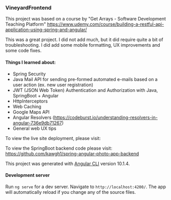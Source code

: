 ### VineyardFrontend

This project was based on a course by "Get Arrays - Software Development Teaching Platform"
https://www.udemy.com/course/building-a-restful-api-application-using-spring-and-angular/

This was a great project. I did not add much, but it did require quite a bit of troubleshooting.
I did add some mobile formatting, UX improvements and some code fixes.

#### Things I learned about:

- Spring Security
- Java Mail API for sending pre-formed automated e-mails based on a user action (ex. new user registration)
- JWT (JSON Web Token) Authentication and Authorization with Java, SpringBoot + Angular
- HttpInterceptors
- Web Caching
- Google Maps API
- Angular Resolvers (https://codeburst.io/understanding-resolvers-in-angular-736e9db71267)
- General web UX tips

To view the live site deployment, please visit:

To view the SpringBoot backend code please visit: https://github.com/kawgh1/spring-angular-photo-app-backend

This project was generated with [Angular CLI](https://github.com/angular/angular-cli) version 10.1.4.

#### Development server

Run `ng serve` for a dev server. Navigate to `http://localhost:4200/`. The app will automatically reload if you change any of the source files.

